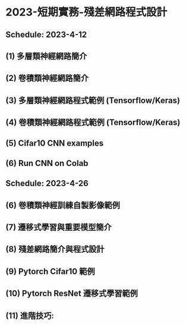 # 2023-短期實務-殘差網路程式設計
## Schedule: 2023-4-12
## (1) 多層類神經網路簡介 
## (2) 卷積類神經網路簡介 
## (3) 多層類神經網路程式範例 (Tensorflow/Keras)
## (4) 卷積類神經網路程式範例 (Tensorflow/Keras)
## (5) Cifar10 CNN examples
## (6) Run CNN on Colab
## Schedule: 2023-4-26
## (6) 卷積類神經訓練自製影像範例
## (7) 遷移式學習與重要模型簡介
## (8) 殘差網路簡介與程式設計
## (9) Pytorch Cifar10 範例
## (10) Pytorch ResNet 遷移式學習範例
## (11) 進階技巧: 
